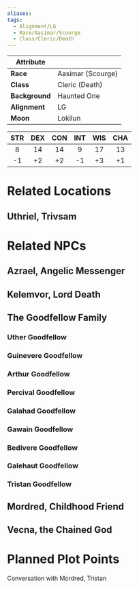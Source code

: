 ```yaml
---
aliases: 
tags:
  - Alignment/LG
  - Race/Aasimar/Scourge
  - Class/Cleric/Death
---
```

| Attribute      |                   |
| -------------- | ----------------- |
| **Race**       | Aasimar (Scourge) |
| **Class**      | Cleric (Death)    |
| **Background** | Haunted One       |
| **Alignment**  | LG                |
| **Moon**       | Lokilun                  |

|STR|DEX|CON|INT|WIS|CHA|
|:-:|:-:|:-:|:-:|:-:|:-:|
|8|14|14|9|17|13|
|-1|+2|+2|-1|+3|+1|
# Related Locations
## Uthriel, Trivsam
# Related NPCs
## Azrael, Angelic Messenger
## Kelemvor, Lord Death
## The Goodfellow Family
### Uther Goodfellow
### Guinevere Goodfellow
### Arthur Goodfellow
### Percival Goodfellow
### Galahad Goodfellow
### Gawain Goodfellow
### Bedivere Goodfellow
### Galehaut Goodfellow

### Tristan Goodfellow
## Mordred, Childhood Friend
## Vecna, the Chained God
# Planned Plot Points
Conversation with Mordred, Tristan
